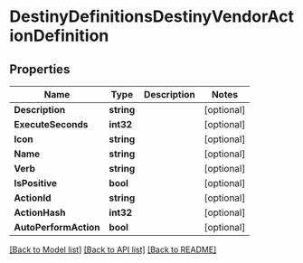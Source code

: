 # DestinyDefinitionsDestinyVendorActionDefinition

## Properties
Name | Type | Description | Notes
------------ | ------------- | ------------- | -------------
**Description** | **string** |  | [optional] 
**ExecuteSeconds** | **int32** |  | [optional] 
**Icon** | **string** |  | [optional] 
**Name** | **string** |  | [optional] 
**Verb** | **string** |  | [optional] 
**IsPositive** | **bool** |  | [optional] 
**ActionId** | **string** |  | [optional] 
**ActionHash** | **int32** |  | [optional] 
**AutoPerformAction** | **bool** |  | [optional] 

[[Back to Model list]](../README.md#documentation-for-models) [[Back to API list]](../README.md#documentation-for-api-endpoints) [[Back to README]](../README.md)


